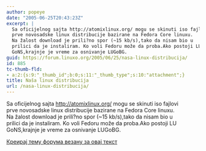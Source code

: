 ```yaml
---
author: popeye
date: "2005-06-25T20:43:23Z"
excerpt: |
  Sa oficijelnog sajta http://atomixlinux.org/ mogu se skinuti iso fajlovi
  prve novosadske linux distribucije bazirane na Fedora Core linuxu.
  Na žalost download je prili?no spor (~15 kb/s),tako da nisam bio u
  prilici da je instaliram. Ko voli Fedoru može da proba.Ako postoji LU
  GoNS,krajnje je vreme za osnivanje LUGoBG.
guid: https://forum.linuxo.org/2005/06/25/nasa-linux-distribucija/
id: 885
tc-thumb-fld:
- a:2:{s:9:"_thumb_id";b:0;s:11:"_thumb_type";s:10:"attachment";}
title: Naša linux distribucija
url: /nasa-linux-distribucija/
---
```

Sa oficijelnog sajta http://atomixlinux.org/ mogu se skinuti iso fajlovi  
prve novosadske linux distribucije bazirane na Fedora Core linuxu.  
Na žalost download je prili?no spor (~15 kb/s),tako da nisam bio u  
prilici da je instaliram. Ko voli Fedoru može da proba.Ako postoji LU  
GoNS,krajnje je vreme za osnivanje LUGoBG.<!--break-->

[Креирај тему форума везану за овај текст](https://linuxo.org/nova-tema-na-forumu/?se_pid=885)